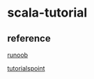 # scala-tutorial



## reference

[runoob](https://www.runoob.com/scala/scala-tutorial.html)

[tutorialspoint](https://www.tutorialspoint.com/scala/index.htm)


